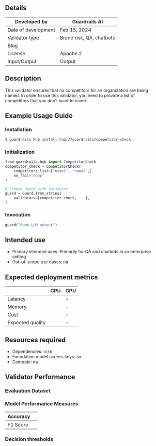 ## Details

| Developed by | Guardrails AI |
| --- | --- |
| Date of development | Feb 15, 2024 |
| Validator type | Brand risk, QA, chatbots |
| Blog |  |
| License | Apache 2 |
| Input/Output | Output |

## Description

This validator ensures that no competitors for an organization are being named. In order to use this validator, you need to provide a list of competitors that you don’t want to name.

## Example Usage Guide

### Installation

```bash
$ guardrails hub install hub://guardrails/competitor-check
```

### Initialization

```python
from guardrails.hub import CompetitorCheck
competitor_check = CompetitorCheck(
	competitors_list=["name1", "name2",]
	on_fail="noop"
)

# Create Guard with Validator
guard = Guard.from_string(
    validators=[competitor_check, ...],
)
```

### Invocation

```python
guard("Some LLM output")
```

## Intended use

- Primary intended uses: Primarily for QA and chatbots in an enterprise setting
- Out-of-scope use cases: na

## Expected deployment metrics

|  | CPU | GPU |
| --- | --- | --- |
| Latency |  | - |
| Memory |  | - |
| Cost |  | - |
| Expected quality |  | - |

## Resources required

- Dependencies: `nltk`
- Foundation model access keys: na
- Compute: na

## Validator Performance

### Evaluation Dataset

### Model Performance Measures

| Accuracy |  |
| --- | --- |
| F1 Score |  |

### Decision thresholds
